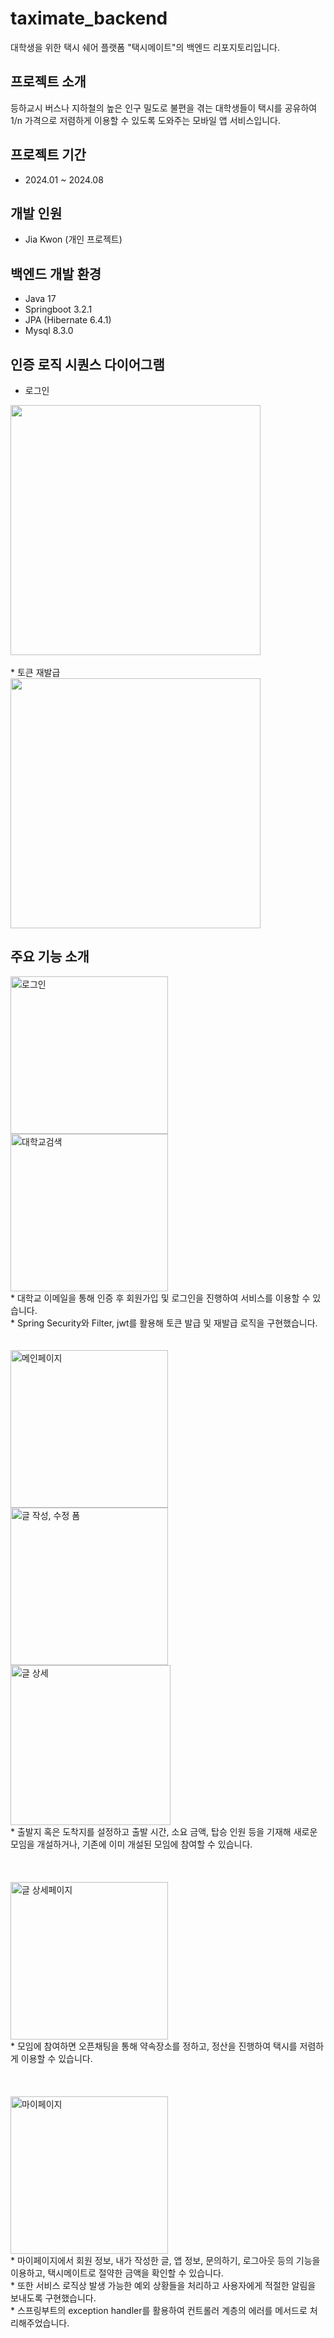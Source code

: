 # taximate_backend
대학생을 위한 택시 쉐어 플랫폼 "택시메이트"의 백엔드 리포지토리입니다.

## 프로젝트 소개
등하교시 버스나 지하철의 높은 인구 밀도로 
불편을 겪는 대학생들이 택시를 공유하여 </br>1/n 가격으로 저렴하게 이용할 수 있도록 도와주는 모바일 앱 서비스입니다.

## 프로젝트 기간
* 2024.01 ~ 2024.08

## 개발 인원
* Jia Kwon (개인 프로젝트)

## 백엔드 개발 환경
- Java 17
- Springboot 3.2.1
- JPA (Hibernate 6.4.1)
- Mysql 8.3.0


## 인증 로직 시퀀스 다이어그램
* 로그인
<img src="https://github.com/jia5232/KIRI_Backend/assets/83686088/3114dbc9-2cbb-440b-9440-683d96ab1a4a" width="400">
</br>
</br>
* 토큰 재발급
</br>
<img src="https://github.com/jia5232/KIRI_Backend/assets/83686088/f36a8236-b5ac-48f2-9a77-f881817e4fcb" width="400">



## 주요 기능 소개
<img width="252" alt="로그인" src="https://github.com/user-attachments/assets/d913a2a6-3d46-41ed-9b40-7646c4339276">
<img width="252" alt="대학교검색" src="https://github.com/user-attachments/assets/d7c95200-ee8f-4a29-a07c-9b0a4e7e3345">
</br>
* 대학교 이메일을 통해 인증 후 회원가입 및 로그인을 진행하여 서비스를 이용할 수 있습니다.
</br>
* Spring Security와 Filter, jwt를 활용해 토큰 발급 및 재발급 로직을 구현했습니다.
</br>
</br>
</br>

<img width="252" alt="메인페이지" src="https://github.com/user-attachments/assets/bd812c42-d98d-4d32-935e-9c2123bd0f32">
<img width="252" alt="글 작성, 수정 폼" src="https://github.com/user-attachments/assets/c1cbcc5f-2b43-4d7a-8966-d92dc466b75d">
<img width="256" alt="글 상세" src="https://github.com/user-attachments/assets/34f62b9b-8608-405a-9119-e08cc6496e2d">
</br>
* 출발지 혹은 도착지를 설정하고 출발 시간, 소요 금액, 탑승 인원 등을 기재해 새로운 모임을 개설하거나, 기존에 이미 개설된 모임에 참여할 수 있습니다.
</br>
</br>
</br>
</br>

<img width="252" alt="글 상세페이지" src="https://github.com/user-attachments/assets/06bf929a-f816-49f4-becd-e417548144f4">
</br>
* 모임에 참여하면 오픈채팅을 통해 약속장소를 정하고, 정산을 진행하여 택시를 저렴하게 이용할 수 있습니다.
</br>
</br>
</br>
</br>

<img width="252" alt="마이페이지" src="https://github.com/user-attachments/assets/99eaf1b9-afa0-4d07-a708-b8a43bb28522">
<br/>
* 마이페이지에서 회원 정보, 내가 작성한 글, 앱 정보, 문의하기, 로그아웃 등의 기능을 이용하고, 택시메이트로 절약한 금액을 확인할 수 있습니다.
</br>
* 또한 서비스 로직상 발생 가능한 예외 상황들을 처리하고 사용자에게 적절한 알림을 보내도록 구현했습니다.
</br>
* 스프링부트의 exception handler를 활용하여 컨트롤러 계층의 에러를 메서드로 처리해주었습니다.
